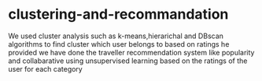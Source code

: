 # clustering-and-recommandation
We used cluster analysis such as k-means,hierarichal and DBscan algorithms to find cluster which user belongs to based on ratings he provided
we have done the traveller recommendation system like popularity and collabarative using unsupervised learning based on the ratings of the user for each category
